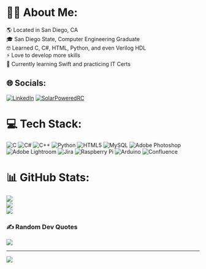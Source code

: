 # 🧍🏻 About Me:
🌎 Located in San Diego, CA<br>🎓 San Diego State, Computer Engineering Graduate<br>🤓 Learned C, C#, HTML, Python, and even Verilog HDL<br>⚡️ Love to develop more skills<br>🌱 Currently learning Swift and practicing IT Certs


## 🌐 Socials:
[![LinkedIn](https://img.shields.io/badge/LinkedIn-%230077B5.svg?logo=linkedin&logoColor=white?style=for-the-badge&logo=appveyor)](https://linkedin.com/in/nafeisweixelman) [![SolarPoweredRC](https://img.shields.io/badge/LinkedIn-%230077B5.svg?logo=linkedin&logoColor=white?style=for-the-badge&logo=appveyor)](https://solarpoweredrc.myportfolio.com/home) 

# 💻 Tech Stack:
![C](https://img.shields.io/badge/c-%2300599C.svg?style=for-the-badge&logo=c&logoColor=white) ![C#](https://img.shields.io/badge/c%23-%23239120.svg?style=for-the-badge&logo=c-sharp&logoColor=white) ![C++](https://img.shields.io/badge/c++-%2300599C.svg?style=for-the-badge&logo=c%2B%2B&logoColor=white) ![Python](https://img.shields.io/badge/python-3670A0?style=for-the-badge&logo=python&logoColor=ffdd54) ![HTML5](https://img.shields.io/badge/html5-%23E34F26.svg?style=for-the-badge&logo=html5&logoColor=white) ![MySQL](https://img.shields.io/badge/mysql-%2300f.svg?style=for-the-badge&logo=mysql&logoColor=white) ![Adobe Photoshop](https://img.shields.io/badge/adobephotoshop-%2331A8FF.svg?style=for-the-badge&logo=adobephotoshop&logoColor=white) ![Adobe Lightroom](https://img.shields.io/badge/Adobe%20Lightroom-31A8FF.svg?style=for-the-badge&logo=Adobe%20Lightroom&logoColor=white) ![Jira](https://img.shields.io/badge/jira-%230A0FFF.svg?style=for-the-badge&logo=jira&logoColor=white) ![Raspberry Pi](https://img.shields.io/badge/-RaspberryPi-C51A4A?style=for-the-badge&logo=Raspberry-Pi) ![Arduino](https://img.shields.io/badge/-Arduino-00979D?style=for-the-badge&logo=Arduino&logoColor=white) ![Confluence](https://img.shields.io/badge/confluence-%23172BF4.svg?style=for-the-badge&logo=confluence&logoColor=white)
# 📊 GitHub Stats:
![](https://github-readme-stats.vercel.app/api?username=nafeisweixelman&theme=dark&hide_border=false&include_all_commits=true&count_private=false)<br/>
![](https://github-readme-streak-stats.herokuapp.com/?user=nafeisweixelman&theme=dark&hide_border=false)<br/>
![](https://github-readme-stats.vercel.app/api/top-langs/?username=nafeisweixelman&theme=dark&hide_border=false&include_all_commits=true&count_private=false&layout=compact)

### ✍️ Random Dev Quotes
![](https://quotes-github-readme.vercel.app/api?type=horizontal&theme=radical)

---
[![](https://visitcount.itsvg.in/api?id=nafeisweixelman&icon=2&color=8)](https://visitcount.itsvg.in)
